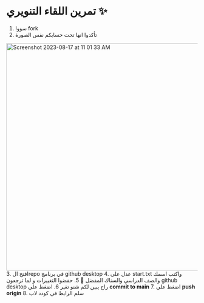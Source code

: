 <p dir="rtl">
    
# تمرين اللقاء التنويري ✨
1. سووا fork
2. تأكدوا انها تحت حسابكم نفس الصورة 
 
<img width="600" alt="Screenshot 2023-08-17 at 11 01 33 AM" src="https://github.com/codedlabs/cw0/assets/45825101/d7a18dde-dc91-47c7-868d-ad01c78443c9"><br />
3. افتح الrepo في برنامج github desktop
4. عدل على start.txt واكتب اسمك والصف الدراسي والسناك المفضل 🍪
5. حفضوا التغييرات و لما ترجعون github desktop راح يبين لكم شنو تغير
6. اضغط على **commit to main**
7. اضغط على **push origin**
8. سلم الرابط في كودد لاب  


</p>
